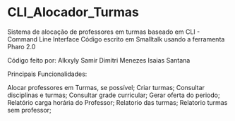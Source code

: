 # CLI_Alocador_Turmas
Sistema de alocação de professores em turmas baseado em CLI - Command Line Interface
Código escrito em Smalltalk usando a ferramenta Pharo 2.0

Código feito por:
Alkxyly Samir
Dimitri Menezes
Isaias Santana


Principais Funcionalidades:

 Alocar professores em Turmas, se possível;
 Criar turmas;
 Consultar disciplinas e turmas;
 Consultar grade curricular;
 Gerar oferta do periodo;
 Relatório carga horária do Professor;
 Relatorio das turmas;
 Relatorio turmas sem professor;
 
